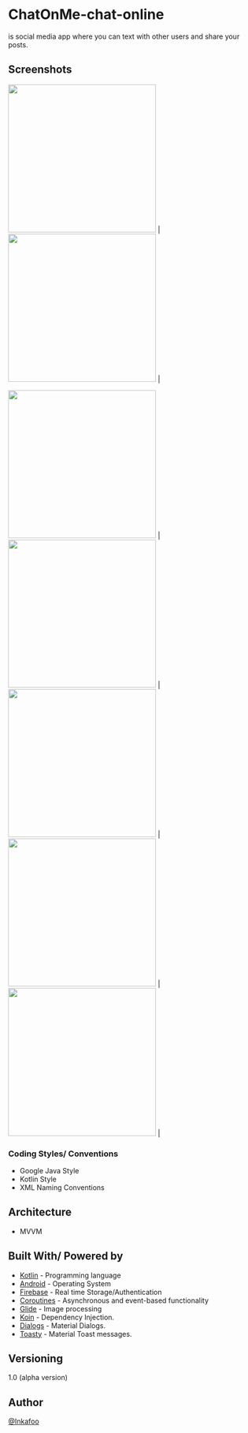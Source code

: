# ChatOnMe-chat-online
is social media app where you can text with other users and share your posts.

## Screenshots
<img src="https://github.com/Inkafoo/ChatOnMe-chat-online/blob/master/screenshots/Screenshot_2019-11-18-14-21-12-644_com.example.chatonme.png" width="300" > |
<img src="https://github.com/Inkafoo/ChatOnMe-chat-online/blob/master/screenshots/Screenshot_2019-11-18-14-21-15-448_com.example.chatonme.png" width="300" > |

<img src="https://github.com/Inkafoo/ChatOnMe-chat-online/blob/master/screenshots/Screenshot_2020-04-08-14-03-20-277_com.example.chatonme.jpg" width="300" > |
<img src="https://github.com/Inkafoo/ChatOnMe-chat-online/blob/master/screenshots/Screenshot_2020-04-08-14-12-04-089_com.example.chatonme.jpg" width="300" > |
<img src="https://github.com/Inkafoo/ChatOnMe-chat-online/blob/master/screenshots/Screenshot_2020-04-08-14-15-56-208_com.example.chatonme.jpg" width="300" > |
<img src="https://github.com/Inkafoo/ChatOnMe-chat-online/blob/master/screenshots/Screenshot_2020-04-08-14-16-26-682_com.example.chatonme.jpg" width="300" > |
<img src="https://github.com/Inkafoo/ChatOnMe-chat-online/blob/master/screenshots/Screenshot_2020-04-08-14-43-02-609_com.example.chatonme.jpg" width="300" > |

### Coding Styles/ Conventions
- Google Java Style
- Kotlin Style
- XML Naming Conventions

## Architecture
* MVVM

## Built With/ Powered by
* [Kotlin](https://kotlinlang.org/) - Programming language
* [Android](https://www.android.com/) - Operating System
* [Firebase](https://firebase.google.com/) - Real time Storage/Authentication
* [Coroutines](https://github.com/Kotlin/kotlinx.coroutines) - Asynchronous and event-based functionality
* [Glide](https://github.com/bumptech/glide) - Image processing
* [Koin](https://github.com/InsertKoinIO/koin) - Dependency Injection.
* [Dialogs](https://github.com/afollestad/material-dialogs) - Material Dialogs.
* [Toasty](https://github.com/GrenderG/Toasty) - Material Toast messages.

## Versioning
1.0 (alpha version) 

## Author
[@Inkafoo](https://github.com/Inkafoo)
